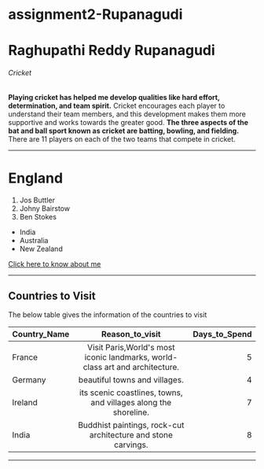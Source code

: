 # assignment2-Rupanagudi
# Raghupathi Reddy Rupanagudi
###### Cricket
**Playing cricket has helped me develop qualities like hard effort, determination, and team spirit.**
Cricket encourages each player to understand their team members, and this development makes them
more supportive and works towards the greater good. **The three aspects of the bat and ball sport known  as cricket are batting, bowling, and fielding.** There are 11 players on each of the two teams that compete in cricket.

---

# England
1. Jos Buttler
2. Johny Bairstow
3. Ben Stokes

- India
- Australia
- New Zealand

[Click here to know about me](AboutMe.md)


---
## Countries to Visit

The below table gives the information of the countries to visit 

| **Country_Name**| **Reason_to_visit**| **Days_to_Spend**|
|--- | :---:| ---:|
| France  |  Visit Paris,World's most iconic landmarks, world-class art and architecture. | 5 |
| Germany | beautiful towns and villages. | 4 |
|Ireland  | its scenic coastlines, towns, and villages along the shoreline. | 7 |
|India    | Buddhist paintings, rock-cut architecture and stone carvings. | 8 |

---
